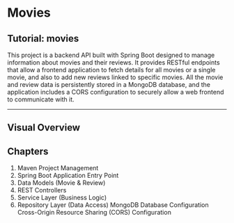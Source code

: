 # Movies

## Tutorial: movies

This project is a backend API built with Spring Boot designed to manage information about movies and their reviews. It provides RESTful endpoints that allow a frontend application to fetch details for all movies or a single movie, and also to add new reviews linked to specific movies. All the movie and review data is persistently stored in a MongoDB database, and the application includes a CORS configuration to securely allow a web frontend to communicate with it.

---

## Visual Overview


## Chapters
1. Maven Project Management
2. Spring Boot Application Entry Point
3. Data Models (Movie & Review)
4. REST Controllers
5. Service Layer (Business Logic)
6. Repository Layer (Data Access)
MongoDB Database Configuration
Cross-Origin Resource Sharing (CORS) Configuration

